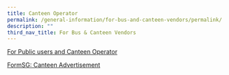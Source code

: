 ```yaml
---
title: Canteen Operator
permalink: /general-information/for-bus-and-canteen-vendors/permalink/
description: ""
third_nav_title: For Bus & Canteen Vendors
---
```

[For Public users and Canteen Operator](https://schadmsvc.moe.gov.sg/ )

[FormSG: Canteen Advertisement](https://form.gov.sg/63ed8c44fbe9b700127a224a)